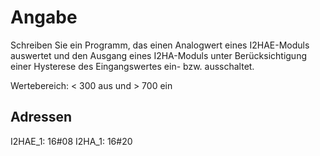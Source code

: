 # Angabe

Schreiben Sie ein Programm, das einen Analogwert eines I2HAE-Moduls auswertet und den Ausgang eines I2HA-Moduls unter Berücksichtigung einer Hysterese des Eingangswertes ein- bzw. ausschaltet.

Wertebereich: < 300 aus und > 700 ein  

## Adressen

I2HAE_1: 16#08
I2HA_1:  16#20
